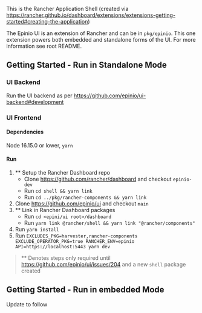 This is the Rancher Application Shell (created via https://rancher.github.io/dashboard/extensions/extensions-getting-started#creating-the-application)

The Epinio UI is an extension of Rancher and can be in `pkg/epinio`. This one extension powers both embedded and standalone forms of the UI. For more information see root README.


## Getting Started - Run in Standalone Mode

### UI Backend
Run the UI backend as per https://github.com/epinio/ui-backend#development

### UI Frontend

#### Dependencies
Node 16.15.0 or lower, `yarn`

#### Run
1) ** Setup the Rancher Dashboard repo
   - Clone https://github.com/rancher/dashboard and checkout `epinio-dev`
   - Run `cd shell && yarn link`
   - Run `cd ../pkg/rancher-components && yarn link`
2) Clone https://github.com/epinio/ui and checkout `main`
3) ** Link in Rancher Dashboard packages
   - Run `cd <epini/ui root>/dashboard`
   - Run `yarn link @rancher/shell && yarn link "@rancher/components"`
4) Run `yarn install`
5) Run `EXCLUDES_PKG=harvester,rancher-components EXCLUDE_OPERATOR_PKG=true RANCHER_ENV=epinio API=https://localhost:5443 yarn dev`

> ** Denotes steps only required until https://github.com/epinio/ui/issues/204 and a new `shell` package created

## Getting Started - Run in embedded Mode
Update to follow